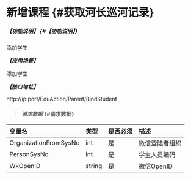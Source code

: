 # 新增课程 {#获取河长巡河记录}

##### _【功能说明】_ {#【功能说明】}

添加学生

_**【应用场景】**_

添加学生

_**【接口地址】**_

http://ip:port/EduAction/Parent/BindStudent

> #### _请求数据_ {#请求数据}

| 变量名 | 类型 | 是否必须 | 描述 |
| :--- | :--- | :--- | :--- |
| OrganizationFromSysNo| int | 是 | 微信登陆者组织 |
| PersonSysNo| int | 是 | 学生人员编码 |
| WxOpenID| string| 是 | 微信OpenID|










